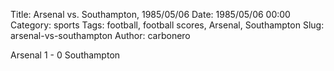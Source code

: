 Title: Arsenal vs. Southampton, 1985/05/06
Date: 1985/05/06 00:00
Category: sports
Tags: football, football scores, Arsenal, Southampton
Slug: arsenal-vs-southampton
Author: carbonero


Arsenal 1 - 0 Southampton
